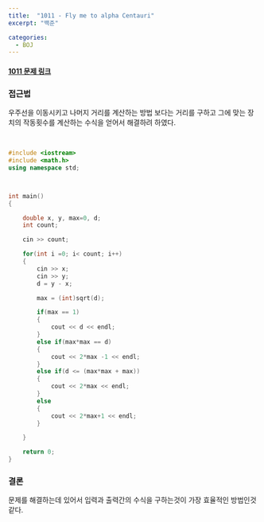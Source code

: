 ```yaml
---
title:  "1011 - Fly me to alpha Centauri"
excerpt: "백준"

categories:
  - BOJ
---
```


#### [1011 문제 링크](https://www.acmicpc.net/problem/1011)

### 접근법
우주선을 이동시키고 나머지 거리를 계산하는 방법 보다는 거리를 구하고 그에 맞는 장치의 작동횟수를 계산하는 수식을 얻어서 해결하려 하였다.

<br>

```cpp
#include <iostream>
#include <math.h>
using namespace std;



int main()
{

    double x, y, max=0, d;
    int count;

    cin >> count;

    for(int i =0; i< count; i++)
    {
        cin >> x;
        cin >> y;
        d = y - x;

        max = (int)sqrt(d);

        if(max == 1)
        {
            cout << d << endl;
        }
        else if(max*max == d)
        {
            cout << 2*max -1 << endl;
        }
        else if(d <= (max*max + max))
        {
            cout << 2*max << endl;
        }
        else
        {
            cout << 2*max+1 << endl;
        }

    }

    return 0;
}
```


### 결론
문제를 해결하는데 있어서 입력과 출력간의 수식을 구하는것이 가장 효율적인 방법인것 같다.
